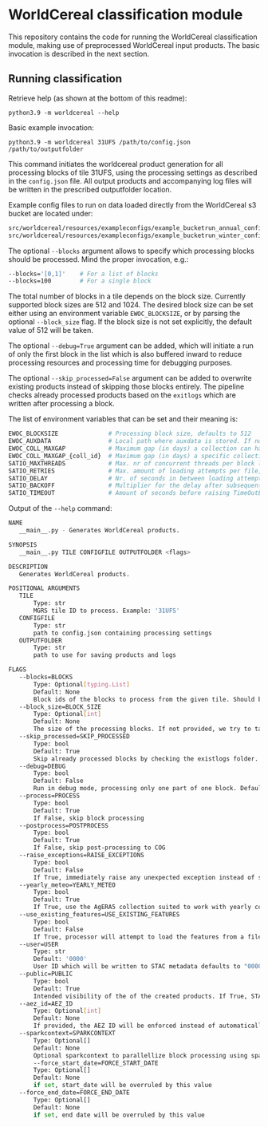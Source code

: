 # WorldCereal classification module

This repository contains the code for running the WorldCereal classification module, making use of preprocessed WorldCereal input products.
The basic invocation is described in the next section.

## Running classification

Retrieve help (as shown at the bottom of this readme):

```python3.9 -m worldcereal --help```

Basic example invocation:

```python3.9 -m worldcereal 31UFS /path/to/config.json /path/to/outputfolder```

This command initiates the worldcereal product generation for all processing blocks of tile 31UFS, using the processing settings as described in the `config.json` file. All output products and accompanying log files will be written in the prescribed outputfolder location.

Example config files to run on data loaded directly from the WorldCereal s3 bucket are located under:

```sh
src/worldcereal/resources/exampleconfigs/example_bucketrun_annual_config.json  # For an annual cropland product run
src/worldcereal/resources/exampleconfigs/example_bucketrun_winter_config.json  # For a winter season product run
```

The optional `--blocks` argument allows to specify which processing blocks should be processed. Mind the proper invocation, e.g.:

```sh
--blocks='[0,1]'    # For a list of blocks
--blocks=100        # For a single block
```

The total number of blocks in a tile depends on the block size. Currently supported block sizes are 512 and 1024. The desired block size can be set either using an environment variable `EWOC_BLOCKSIZE`, or by parsing the optional `--block_size` flag. If the block size is not set explicitly, the default value of 512 will be taken.

The optional `--debug=True` argument can be added, which will initiate a run of only the first block in the list which is also buffered inward to reduce processing resources and processing time for debugging purposes.

The optional `--skip_processed=False` argument can be added to overwrite existing products instead of skipping those blocks entirely. The pipeline checks already processed products based on the `exitlogs` which are written after processing a block.

The list of environment variables that can be set and their meaning is:
```sh
EWOC_BLOCKSIZE              # Processing block size, defaults to 512
EWOC_AUXDATA                # Local path where auxdata is stored. If not set, simplified auxdata inside package is used (biomes)
EWOC_COLL_MAXGAP            # Maximum gap (in days) a collection can have before failing, defaults to 60
EWOC_COLL_MAXGAP_{coll_id}  # Maximum gap (in days) a specific collection ID (e.g. 'TIR') can have before failing. When set, it overrides EWOC_COLL_MAXGAP for that collection.
SATIO_MAXTHREADS            # Max. nr of concurrent threads per block loading input files, defaults to 5
SATIO_RETRIES               # Max. amount of loading attempts per file, defaults to 50
SATIO_DELAY                 # Nr. of seconds in between loading attempts, defaults to 5
SATIO_BACKOFF               # Multiplier for the delay after subsequent loading attempts, defaults to 1
SATIO_TIMEOUT               # Amount of seconds before raising TimeOutError when loading from s3 file, defaults to 180
```

Output of the `--help` command:

 ```sh
NAME
    __main__.py - Generates WorldCereal products.

SYNOPSIS
    __main__.py TILE CONFIGFILE OUTPUTFOLDER <flags>

DESCRIPTION
    Generates WorldCereal products.

POSITIONAL ARGUMENTS
    TILE
        Type: str
        MGRS tile ID to process. Example: '31UFS'
    CONFIGFILE
        Type: str
        path to config.json containing processing settings
    OUTPUTFOLDER
        Type: str
        path to use for saving products and logs

FLAGS
    --blocks=BLOCKS
        Type: Optional[typing.List]
        Default: None
        Block ids of the blocks to process from the given tile. Should be a sequence of integers between 0 and the total nr of blocks (depending on block size). If not provided, all blocks will be processed.
    --block_size=BLOCK_SIZE
        Type: Optional[int]
        Default: None
        The size of the processing blocks. If not provided, we try to take it from the environment variable "EWOC_BLOCKSIZE" or else use the default value 512.
    --skip_processed=SKIP_PROCESSED
        Type: bool
        Default: True
        Skip already processed blocks by checking the existlogs folder. Defaults to True.
    --debug=DEBUG
        Type: bool
        Default: False
        Run in debug mode, processing only one part of one block. Defaults to False.
    --process=PROCESS
        Type: bool
        Default: True
        If False, skip block processing
    --postprocess=POSTPROCESS
        Type: bool
        Default: True
        If False, skip post-processing to COG
    --raise_exceptions=RAISE_EXCEPTIONS
        Type: bool
        Default: False
        If True, immediately raise any unexpected exception instead of silently failing.
    --yearly_meteo=YEARLY_METEO
        Type: bool
        Default: True
        If True, use the AgERA5 collection suited to work with yearly composites of daily meteo data instead of daily files.
    --use_existing_features=USE_EXISTING_FEATURES
        Type: bool
        Default: False
        If True, processor will attempt to load the features from a file if they are available. Otherwise, normal feature computation will be done.
    --user=USER
        Type: str
        Default: '0000'
        User ID which will be written to STAC metadata defaults to "0000"
    --public=PUBLIC
        Type: bool
        Default: True
        Intended visibility of the of the created products. If True, STAC metadata will set public visibiliy flag to True, otherwise False.
    --aez_id=AEZ_ID
        Type: Optional[int]
        Default: None
        If provided, the AEZ ID will be enforced instead of automatically derived from the Sentinel-2 tile ID.
    --sparkcontext=SPARKCONTEXT
        Type: Optional[]
        Default: None
        Optional sparkcontext to parallellize block processing using spark.
        --force_start_date=FORCE_START_DATE
        Type: Optional[]
        Default: None
        if set, start_date will be overruled by this value
    --force_end_date=FORCE_END_DATE
        Type: Optional[]
        Default: None
        if set, end date will be overruled by this value

 ```
